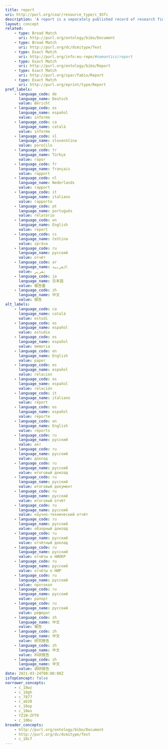 ```yaml
---
title: report
uri: http://purl.org/coar/resource_type/c_93fc
description: 'A report is a separately published record of research findings, research still in progress, policy developments and events, or other technical findings, usually bearing a report number and sometimes a grant number assigned by the funding agency. Also, an official record of the activities of a committee or corporate entity, the proceedings of a government body, or an investigation by an agency, whether published or private, usually archived or submitted to a higher authority, voluntarily or under mandate. In a more general sense, any formal account of facts or information related to a specific event or phenomenon, sometimes given at regular intervals. [Source: http://lu.com/odlis/odlis_R.cfm#report ]'
layout: concept
related:
    - type: Broad Match
      uri: http://purl.org/ontology/bibo/Document
    - type: Broad Match
      uri: http://purl.org/dc/dcmitype/Text
    - type: Exact Match
      uri: http://purl.org/info:eu-repo/#semantics/report
    - type: Exact Match
      uri: http://purl.org/ontology/bibo/Report
    - type: Exact Match
      uri: http://purl.org/spar/fabio/Report
    - type: Exact Match
      uri: http://purl.org/eprint/type/Report
pref_labels:
    - language_code: de
      language_name: Deutsch
      value: Bericht
    - language_code: es
      language_name: español
      value: informe
    - language_code: ca
      language_name: català
      value: informe
    - language_code: sl
      language_name: slovenščina
      value: poročilo
    - language_code: tr
      language_name: Türkçe
      value: rapor
    - language_code: fr
      language_name: français
      value: rapport
    - language_code: nl
      language_name: Nederlands
      value: rapport
    - language_code: it
      language_name: italiano
      value: rapporto
    - language_code: pt
      language_name: português
      value: relatório
    - language_code: en
      language_name: English
      value: report
    - language_code: cs
      language_name: čeština
      value: zpráva
    - language_code: ru
      language_name: русский
      value: отчёт
    - language_code: ar
      language_name: العربية
      value: تقرير
    - language_code: ja
      language_name: 日本語
      value: 報告書
    - language_code: zh
      language_name: 中文
      value: 报告
alt_labels:
    - language_code: ca
      language_name: català
      value: estudi
    - language_code: es
      language_name: español
      value: estudio
    - language_code: es
      language_name: español
      value: memoria
    - language_code: en
      language_name: English
      value: paper
    - language_code: es
      language_name: español
      value: relacion
    - language_code: es
      language_name: español
      value: relación
    - language_code: it
      language_name: italiano
      value: report
    - language_code: es
      language_name: español
      value: reporte
    - language_code: en
      language_name: English
      value: reports
    - language_code: ru
      language_name: русский
      value: акт
    - language_code: ru
      language_name: русский
      value: доклад
    - language_code: ru
      language_name: русский
      value: итоговый доклад
    - language_code: ru
      language_name: русский
      value: итоговый документ
    - language_code: ru
      language_name: русский
      value: итоговый отчёт
    - language_code: ru
      language_name: русский
      value: научно-технический отчёт
    - language_code: ru
      language_name: русский
      value: обзорный доклад
    - language_code: ru
      language_name: русский
      value: отчётный доклад
    - language_code: ru
      language_name: русский
      value: отчёты о НИОКР
    - language_code: ru
      language_name: русский
      value: отчёты о НИР
    - language_code: ru
      language_name: русский
      value: протокол
    - language_code: ru
      language_name: русский
      value: рапорт
    - language_code: ru
      language_name: русский
      value: реферат
    - language_code: zh
      language_name: 中文
      value: 報告
    - language_code: zh
      language_name: 中文
      value: 研究报告
    - language_code: zh
      language_name: 中文
      value: 科研报告
    - language_code: zh
      language_name: 中文
      value: 调研报告
date: 2021-03-24T00:00:00Z
isTopConcept: false
narrower_concepts:
    - c_18wz
    - c_18gh
    - c_7877
    - c_ab20
    - c_18op
    - c_18ws
    - YZ1N-ZFT9
    - c_186u
broader_concepts:
    - http://purl.org/ontology/bibo/Document
    - http://purl.org/dc/dcmitype/Text
    - c_18cf
---
```


